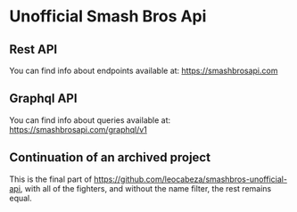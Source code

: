 # Unofficial Smash Bros Api

## Rest API

You can find info about endpoints available at: https://smashbrosapi.com

## Graphql API

You can find info about queries available at: https://smashbrosapi.com/graphql/v1

## Continuation of an archived project

This is the final part of https://github.com/leocabeza/smashbros-unofficial-api,
with all of the fighters, and without the name filter, the rest remains equal.